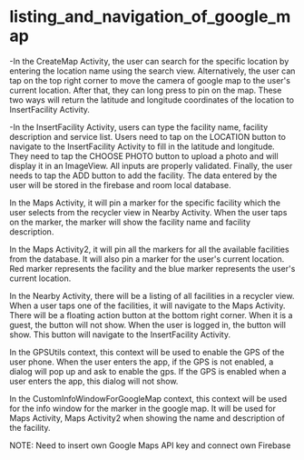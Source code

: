 # listing_and_navigation_of_google_map

-In the CreateMap Activity, the user can search for the specific location by entering
the location name using the search view. Alternatively, the user can tap on the top
right corner to move the camera of google map to the user&#39;s current location. After
that, they can long press to pin on the map. These two ways will return the latitude
and longitude coordinates of the location to InsertFacility Activity.

-In the InsertFacility Activity, users can type the facility name, facility description
and service list. Users need to tap on the LOCATION button to navigate to the
InsertFacility Activity to fill in the latitude and longitude. They need to tap the
CHOOSE PHOTO button to upload a photo and will display it in an ImageView. All
inputs are properly validated. Finally, the user needs to tap the ADD button to add
the facility. The data entered by the user will be stored in the firebase and room local
database.

In the Maps Activity, it will pin a marker for the specific facility which the user selects
from the recycler view in Nearby Activity. When the user taps on the marker, the
marker will show the facility name and facility description.

In the Maps Activity2, it will pin all the markers for all the available facilities from the
database. It will also pin a marker for the user&#39;s current location. Red marker
represents the facility and the blue marker represents the user&#39;s current location.

In the Nearby Activity, there will be a listing of all facilities in a recycler view. When
a user taps one of the facilities, it will navigate to the Maps Activity. There will be a
floating action button at the bottom right corner. When it is a guest, the button will not
show. When the user is logged in, the button will show. This button will navigate to
the InsertFacility Activity.

In the GPSUtils context, this context will be used to enable the GPS of the user
phone. When the user enters the app, if the GPS is not enabled, a dialog will pop up
and ask to enable the gps. If the GPS is enabled when a user enters the app, this
dialog will not show.

In the CustomInfoWindowForGoogleMap context, this context will be used for the
info window for the marker in the google map. It will be used for Maps Activity,
Maps Activity2 when showing the name and description of the facility.

NOTE: Need to insert own Google Maps API key and connect own Firebase 

